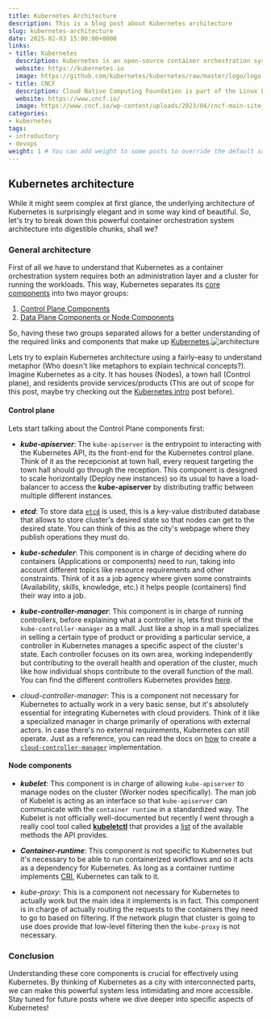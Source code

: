 ```yaml
---
title: Kubernetes Architecture
description: This is a blog post about Kubernetes architecture
slug: kubernetes-architecture
date: 2025-02-03 15:00:00+0000
links:
- title: Kubernetes
  description: Kubernetes is an open-source container orchestration system.
  website: https://kubernetes.io
  image: https://github.com/kubernetes/kubernetes/raw/master/logo/logo.png
- title: CNCF
  description: Cloud Native Computing Foundation is part of the Linux Foundation
  website: https://www.cncf.io/
  image: https://www.cncf.io/wp-content/uploads/2023/04/cncf-main-site-logo.svg
categories:
- kubernetes
tags:
- introductory
- devops
weight: 1 # You can add weight to some posts to override the default sorting (date descending)
---
```


## Kubernetes architecture

While it might seem complex at first glance, the underlying architecture of Kubernetes is surprisingly elegant and in some way kind of beautiful. So, let's  try to break down this powerful container orchestration system architecture into digestible chunks, shall we?

### General architecture

First of all we have to understand that Kubernetes as a container orchestration system requires both an administration layer and a cluster for running the workloads. This way, Kubernetes separates its [core components](https://kubernetes.io/docs/concepts/overview/components/) into two mayor groups:

1. [Control Plane Components](https://kubernetes.io/docs/concepts/overview/components/#control-plane-components)
2. [Data Plane Components or Node Components](https://kubernetes.io/docs/concepts/overview/components/#node-components)

So, having these two groups separated allows for a better understanding of the required links and components that make up [Kubernetes](https://docs.kubernetes.io).![architecture](https://kubernetes.io/images/docs/kubernetes-cluster-architecture.svg)

Lets try to explain Kubernetes architecture using a fairly-easy to understand metaphor (Who doesn't like metaphors to explain technical concepts?). Imagine Kubernetes as a city. It has houses (Nodes), a town hall (Control plane), and residents provide services/products (This are out of scope for this post, maybe try checking out the [Kubernetes intro](/p/kubernetes-intro) post before).

#### Control plane

Lets start talking about the Control Plane components first:

- ***kube-apiserver***: The `kube-apiserver` is the entrypoint to interacting with the Kubernetes API, its the front-end for the Kubernetes control plane. Think of it as the recepcionist at town hall, every request targeting the town hall should go through the reception. This component is designed to scale horizontally (Deploy new instances) so its usual to have a load-balancer to access the **kube-apiserver** by distributing traffic between multiple different instances. 

- ***etcd***: To store data [`etcd`](https://etcd.io/) is used, this is a key-value distributed database that allows to store cluster's desired state so that nodes can get to the desired state. You can think of this as the city's webpage where they publish operations they must do.

- ***kube-scheduler***: This component is in charge of deciding where do containers (Applications or components) need to run, taking into account different topics like resource requirements and other constraints. Think of it as a job agency where given some constraints (Availability, skills, knowledge, etc.) it helps people (containers) find their way into a job.

- ***kube-controller-manager***: This component is in charge of running controllers, before explaining what a controller is, lets first think of the `kube-controller-manager` as a mall. Just like a shop in a mall specializes in selling a certain type of product or providing a particular service, a controller in Kubernetes manages a specific aspect of the cluster's state. Each controller focuses on its own area, working independently but contributing to the overall health and operation of the cluster, much like how individual shops contribute to the overall function of the mall. You can find the different controllers Kubernetes provides [here](https://github.com/kubernetes/kubernetes/tree/master/pkg/controller).

- *cloud-controller-manager*: This is a component not necessary for Kubernetes to actually work in a very basic sense, but it's absolutely essential for integrating Kubernetes with cloud providers. Think of it like a specialized manager in charge primarily of operations with external actors. In case there's no external requirements, Kubernetes can still operate. Just as a reference, you can read the docs on [how](https://kubernetes.io/docs/tasks/administer-cluster/developing-cloud-controller-manager/) to create a [`cloud-controller-manager`](https://kubernetes.io/docs/concepts/architecture/cloud-controller/) implementation.

#### Node components

- ***kubelet***: This component is in charge of allowing `kube-apiserver` to manage nodes on the cluster (Worker nodes specifically). The man job of Kubelet is acting as an interface so that `kube-apiserver` can communicate with the `container runtime` in a standardized way. The Kubelet is not officially well-documented but recently I went through a really cool tool called [**kubeletctl**](https://github.com/cyberark/kubeletctl) that provides a [list](https://github.com/cyberark/kubeletctl/blob/master/API_TABLE.md) of the available methods the API provides.

- ***Container-runtime***: This component is not specific to Kubernetes but it's necessary to be able to run containerized workflows and so it acts as a dependency for Kubernetes. As long as a container runtime implements [CRI](https://medium.com/@dmosyan/container-runtime-interface-explained-1c3c5af07eaf), Kubernetes can talk to it.

- *kube-proxy*: This is a component not necessary for Kubernetes to actually work but the main idea it implements is in fact. This component is in charge of actually routing the requests to the containers they need to go to based on filtering. If the network plugin that cluster is going to use does provide that low-level filtering then the `kube-proxy` is not necessary.

### Conclusion

Understanding these core components is crucial for effectively using Kubernetes.  By thinking of Kubernetes as a city with interconnected parts, we can make this powerful system less intimidating and more accessible. Stay tuned for future posts where we dive deeper into specific aspects of Kubernetes!
